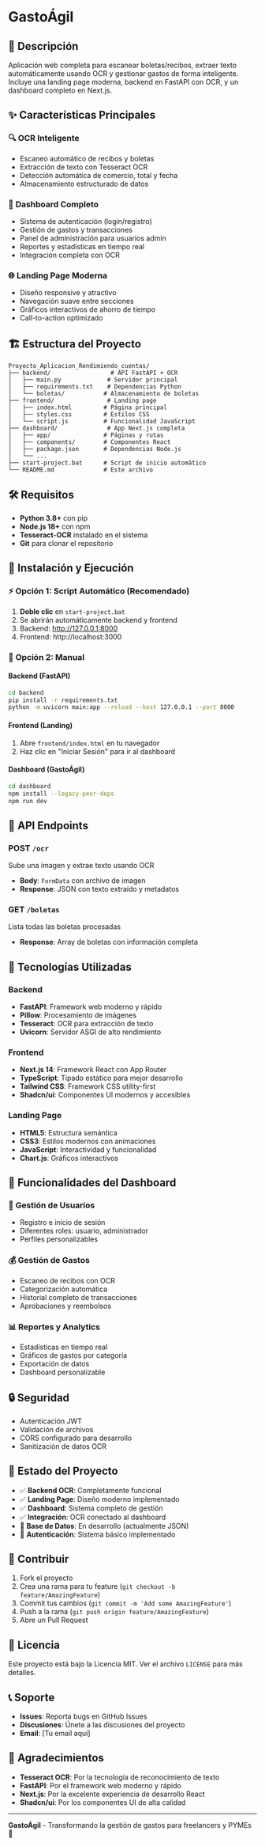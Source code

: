 # GastoÁgil

## 🚀 Descripción
Aplicación web completa para escanear boletas/recibos, extraer texto automáticamente usando OCR y gestionar gastos de forma inteligente. Incluye una landing page moderna, backend en FastAPI con OCR, y un dashboard completo en Next.js.

## ✨ Características Principales

### 🔍 **OCR Inteligente**
- Escaneo automático de recibos y boletas
- Extracción de texto con Tesseract OCR
- Detección automática de comercio, total y fecha
- Almacenamiento estructurado de datos

### 🎯 **Dashboard Completo**
- Sistema de autenticación (login/registro)
- Gestión de gastos y transacciones
- Panel de administración para usuarios admin
- Reportes y estadísticas en tiempo real
- Integración completa con OCR

### 🌐 **Landing Page Moderna**
- Diseño responsive y atractivo
- Navegación suave entre secciones
- Gráficos interactivos de ahorro de tiempo
- Call-to-action optimizado

## 🏗️ Estructura del Proyecto

```
Proyecto_Aplicacion_Rendimiendo_cuentas/
├── backend/                 # API FastAPI + OCR
│   ├── main.py             # Servidor principal
│   ├── requirements.txt    # Dependencias Python
│   └── boletas/           # Almacenamiento de boletas
├── frontend/               # Landing page
│   ├── index.html         # Página principal
│   ├── styles.css         # Estilos CSS
│   └── script.js          # Funcionalidad JavaScript
├── dashboard/              # App Next.js completa
│   ├── app/               # Páginas y rutas
│   ├── components/        # Componentes React
│   ├── package.json       # Dependencias Node.js
│   └── ...
├── start-project.bat      # Script de inicio automático
└── README.md              # Este archivo
```

## 🛠️ Requisitos

- **Python 3.8+** con pip
- **Node.js 18+** con npm
- **Tesseract-OCR** instalado en el sistema
- **Git** para clonar el repositorio

## 🚀 Instalación y Ejecución

### ⚡ **Opción 1: Script Automático (Recomendado)**
1. **Doble clic** en `start-project.bat`
2. Se abrirán automáticamente backend y frontend
3. Backend: http://127.0.0.1:8000
4. Frontend: http://localhost:3000

### 🔧 **Opción 2: Manual**

#### Backend (FastAPI)
```bash
cd backend
pip install -r requirements.txt
python -m uvicorn main:app --reload --host 127.0.0.1 --port 8000
```

#### Frontend (Landing)
1. Abre `frontend/index.html` en tu navegador
2. Haz clic en "Iniciar Sesión" para ir al dashboard

#### Dashboard (GastoÁgil)
```bash
cd dashboard
npm install --legacy-peer-deps
npm run dev
```

## 🔌 API Endpoints

### POST `/ocr`
Sube una imagen y extrae texto usando OCR
- **Body**: `FormData` con archivo de imagen
- **Response**: JSON con texto extraído y metadatos

### GET `/boletas`
Lista todas las boletas procesadas
- **Response**: Array de boletas con información completa

## 🎨 Tecnologías Utilizadas

### Backend
- **FastAPI**: Framework web moderno y rápido
- **Pillow**: Procesamiento de imágenes
- **Tesseract**: OCR para extracción de texto
- **Uvicorn**: Servidor ASGI de alto rendimiento

### Frontend
- **Next.js 14**: Framework React con App Router
- **TypeScript**: Tipado estático para mejor desarrollo
- **Tailwind CSS**: Framework CSS utility-first
- **Shadcn/ui**: Componentes UI modernos y accesibles

### Landing Page
- **HTML5**: Estructura semántica
- **CSS3**: Estilos modernos con animaciones
- **JavaScript**: Interactividad y funcionalidad
- **Chart.js**: Gráficos interactivos

## 📱 Funcionalidades del Dashboard

### 👤 **Gestión de Usuarios**
- Registro e inicio de sesión
- Diferentes roles: usuario, administrador
- Perfiles personalizables

### 💰 **Gestión de Gastos**
- Escaneo de recibos con OCR
- Categorización automática
- Historial completo de transacciones
- Aprobaciones y reembolsos

### 📊 **Reportes y Analytics**
- Estadísticas en tiempo real
- Gráficos de gastos por categoría
- Exportación de datos
- Dashboard personalizable

## 🔒 Seguridad

- Autenticación JWT
- Validación de archivos
- CORS configurado para desarrollo
- Sanitización de datos OCR

## 🚧 Estado del Proyecto

- ✅ **Backend OCR**: Completamente funcional
- ✅ **Landing Page**: Diseño moderno implementado
- ✅ **Dashboard**: Sistema completo de gestión
- ✅ **Integración**: OCR conectado al dashboard
- 🔄 **Base de Datos**: En desarrollo (actualmente JSON)
- 🔄 **Autenticación**: Sistema básico implementado

## 🤝 Contribuir

1. Fork el proyecto
2. Crea una rama para tu feature (`git checkout -b feature/AmazingFeature`)
3. Commit tus cambios (`git commit -m 'Add some AmazingFeature'`)
4. Push a la rama (`git push origin feature/AmazingFeature`)
5. Abre un Pull Request

## 📄 Licencia

Este proyecto está bajo la Licencia MIT. Ver el archivo `LICENSE` para más detalles.

## 📞 Soporte

- **Issues**: Reporta bugs en GitHub Issues
- **Discusiones**: Únete a las discusiones del proyecto
- **Email**: [Tu email aquí]

## 🙏 Agradecimientos

- **Tesseract OCR**: Por la tecnología de reconocimiento de texto
- **FastAPI**: Por el framework web moderno y rápido
- **Next.js**: Por la excelente experiencia de desarrollo React
- **Shadcn/ui**: Por los componentes UI de alta calidad

---

**GastoÁgil** - Transformando la gestión de gastos para freelancers y PYMEs 🚀